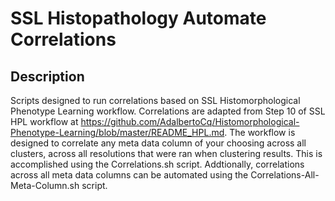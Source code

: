 # SSL Histopathology Automate Correlations
## Description
Scripts designed to run correlations based on SSL Histomorphological Phenotype Learning workflow. 
Correlations are adapted from Step 10 of SSL HPL workflow at https://github.com/AdalbertoCq/Histomorphological-Phenotype-Learning/blob/master/README_HPL.md.
The workflow is designed to correlate any meta data column of your choosing across all clusters, across all resolutions that were ran when clustering results.
This is accomplished using the Correlations.sh script. Addtionally, correlations across all meta data columns can be automated using the Correlations-All-Meta-Column.sh script.
